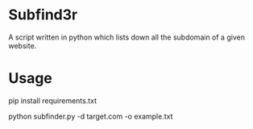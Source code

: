 # Subfind3r
A script written in python which lists down all the subdomain of a given website.

# Usage 
pip install requirements.txt

python subfinder.py -d target.com -o example.txt

